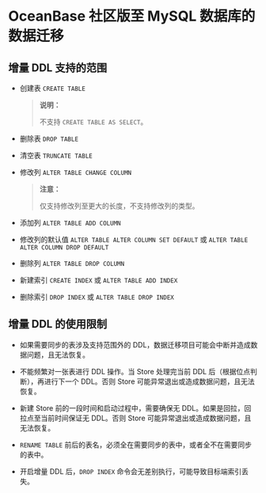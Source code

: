 # OceanBase 社区版至 MySQL 数据库的数据迁移

## 增量 DDL 支持的范围

* 创建表 `CREATE TABLE`

    >**说明：**
    >
    >不支持 `CREATE TABLE AS SELECT`。

* 删除表 `DROP TABLE`

* 清空表 `TRUNCATE TABLE`

* 修改列 `ALTER TABLE CHANGE COLUMN`

    >**注意：**
    >
    >仅支持修改列至更大的长度，不支持修改列的类型。

* 添加列 `ALTER TABLE ADD COLUMN`

* 修改列的默认值 `ALTER TABLE ALTER COLUMN SET DEFAULT` 或 `ALTER TABLE ALTER COLUMN DROP DEFAULT`

* 删除列 `ALTER TABLE DROP COLUMN`

* 新建索引 `CREATE INDEX` 或 `ALTER TABLE ADD INDEX`

* 删除索引 `DROP INDEX` 或 `ALTER TABLE DROP INDEX`

## 增量 DDL 的使用限制

* 如果需要同步的表涉及支持范围外的 DDL，数据迁移项目可能会中断并造成数据问题，且无法恢复。

* 不能频繁对一张表进行 DDL 操作。当 Store 处理完当前 DDL 后（根据位点判断），再进行下一个 DDL。否则 Store 可能异常退出或造成数据问题，且无法恢复。

* 新建 Store 前的一段时间和启动过程中，需要确保无 DDL。如果是回拉，回拉点至当前时间保证无 DDL。否则 Store 可能异常退出或造成数据问题，且无法恢复。

* `RENAME TABLE` 前后的表名，必须全在需要同步的表中，或者全不在需要同步的表中。

* 开启增量 DDL 后，`DROP INDEX` 命令会无差别执行，可能导致目标端索引丢失。
